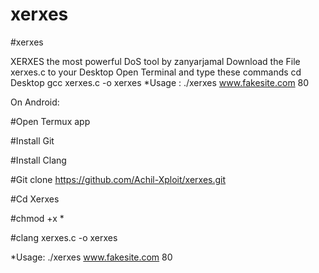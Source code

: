 # xerxes
#xerxes

XERXES the most powerful DoS tool by zanyarjamal
Download the File xerxes.c to your Desktop
Open Terminal and type these commands
cd Desktop
gcc xerxes.c -o xerxes
*Usage : ./xerxes www.fakesite.com 80

On Android:

#Open Termux app

#Install Git

#Install Clang

#Git clone https://github.com/Achil-Xploit/xerxes.git

#Cd Xerxes

#chmod +x *

#clang xerxes.c -o xerxes

*Usage: ./xerxes www.fakesite.com 80
